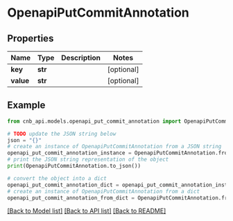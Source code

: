 # OpenapiPutCommitAnnotation


## Properties

Name | Type | Description | Notes
------------ | ------------- | ------------- | -------------
**key** | **str** |  | [optional] 
**value** | **str** |  | [optional] 

## Example

```python
from cnb_api.models.openapi_put_commit_annotation import OpenapiPutCommitAnnotation

# TODO update the JSON string below
json = "{}"
# create an instance of OpenapiPutCommitAnnotation from a JSON string
openapi_put_commit_annotation_instance = OpenapiPutCommitAnnotation.from_json(json)
# print the JSON string representation of the object
print(OpenapiPutCommitAnnotation.to_json())

# convert the object into a dict
openapi_put_commit_annotation_dict = openapi_put_commit_annotation_instance.to_dict()
# create an instance of OpenapiPutCommitAnnotation from a dict
openapi_put_commit_annotation_from_dict = OpenapiPutCommitAnnotation.from_dict(openapi_put_commit_annotation_dict)
```
[[Back to Model list]](../README.md#documentation-for-models) [[Back to API list]](../README.md#documentation-for-api-endpoints) [[Back to README]](../README.md)



